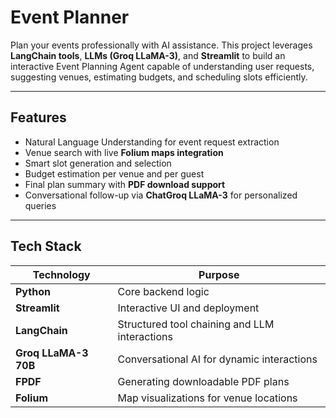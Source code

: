 # Event Planner

Plan your events professionally with AI assistance. This project leverages **LangChain tools**, **LLMs (Groq LLaMA-3)**, and **Streamlit** to build an interactive Event Planning Agent capable of understanding user requests, suggesting venues, estimating budgets, and scheduling slots efficiently.

---

##  **Features**

- Natural Language Understanding for event request extraction  
- Venue search with live **Folium maps integration**  
- Smart slot generation and selection  
- Budget estimation per venue and per guest  
- Final plan summary with **PDF download support**  
- Conversational follow-up via **ChatGroq LLaMA-3** for personalized queries

---

##  **Tech Stack**

| Technology | Purpose |
|------------|---------|
| **Python** | Core backend logic |
| **Streamlit** | Interactive UI and deployment |
| **LangChain** | Structured tool chaining and LLM interactions |
| **Groq LLaMA-3 70B** | Conversational AI for dynamic interactions |
| **FPDF** | Generating downloadable PDF plans |
| **Folium** | Map visualizations for venue locations |


